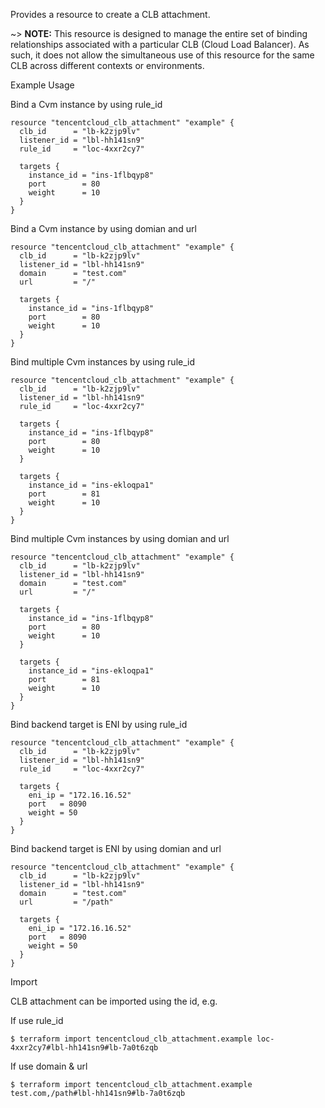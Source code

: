 Provides a resource to create a CLB attachment.

~> **NOTE:** This resource is designed to manage the entire set of binding relationships associated with a particular CLB (Cloud Load Balancer). As such, it does not allow the simultaneous use of this resource for the same CLB across different contexts or environments.

Example Usage

Bind a Cvm instance by using rule_id

```hcl
resource "tencentcloud_clb_attachment" "example" {
  clb_id      = "lb-k2zjp9lv"
  listener_id = "lbl-hh141sn9"
  rule_id     = "loc-4xxr2cy7"

  targets {
    instance_id = "ins-1flbqyp8"
    port        = 80
    weight      = 10
  }
}
```

Bind a Cvm instance by using domian and url

```hcl
resource "tencentcloud_clb_attachment" "example" {
  clb_id      = "lb-k2zjp9lv"
  listener_id = "lbl-hh141sn9"
  domain      = "test.com"
  url         = "/"

  targets {
    instance_id = "ins-1flbqyp8"
    port        = 80
    weight      = 10
  }
}
```

Bind multiple Cvm instances by using rule_id

```hcl
resource "tencentcloud_clb_attachment" "example" {
  clb_id      = "lb-k2zjp9lv"
  listener_id = "lbl-hh141sn9"
  rule_id     = "loc-4xxr2cy7"

  targets {
    instance_id = "ins-1flbqyp8"
    port        = 80
    weight      = 10
  }
  
  targets {
    instance_id = "ins-ekloqpa1"
    port        = 81
    weight      = 10
  }
}
```

Bind multiple Cvm instances by using domian and url

```hcl
resource "tencentcloud_clb_attachment" "example" {
  clb_id      = "lb-k2zjp9lv"
  listener_id = "lbl-hh141sn9"
  domain      = "test.com"
  url         = "/"

  targets {
    instance_id = "ins-1flbqyp8"
    port        = 80
    weight      = 10
  }
  
  targets {
    instance_id = "ins-ekloqpa1"
    port        = 81
    weight      = 10
  }
}
```

Bind backend target is ENI by using rule_id

```hcl
resource "tencentcloud_clb_attachment" "example" {
  clb_id      = "lb-k2zjp9lv"
  listener_id = "lbl-hh141sn9"
  rule_id     = "loc-4xxr2cy7"

  targets {
    eni_ip = "172.16.16.52"
    port   = 8090
    weight = 50
  }
}
```

Bind backend target is ENI by using domian and url

```hcl
resource "tencentcloud_clb_attachment" "example" {
  clb_id      = "lb-k2zjp9lv"
  listener_id = "lbl-hh141sn9"
  domain      = "test.com"
  url         = "/path"
  
  targets {
    eni_ip = "172.16.16.52"
    port   = 8090
    weight = 50
  }
}
```

Import

CLB attachment can be imported using the id, e.g.

If use rule_id

```
$ terraform import tencentcloud_clb_attachment.example loc-4xxr2cy7#lbl-hh141sn9#lb-7a0t6zqb
```

If use domain & url

```
$ terraform import tencentcloud_clb_attachment.example test.com,/path#lbl-hh141sn9#lb-7a0t6zqb
```
